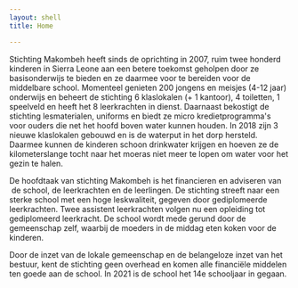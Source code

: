 ```yaml
---
layout: shell
title: Home

---
```

Stichting Makombeh heeft sinds de oprichting in 2007, ruim twee honderd kinderen in Sierra Leone aan een betere toekomst geholpen door ze basisonderwijs te bieden en ze daarmee voor te bereiden voor de middelbare school. Momenteel genieten 200 jongens en meisjes (4-12 jaar) onderwijs en beheert de stichting 6 klaslokalen (+ 1 kantoor), 4 toiletten, 1 speelveld en heeft het 8 leerkrachten in dienst. Daarnaast bekostigt de stichting lesmaterialen, uniforms en biedt ze micro kredietprogramma's voor ouders die net het hoofd boven water kunnen houden. In 2018 zijn 3 nieuwe klaslokalen gebouwd en is de waterput in het dorp hersteld. Daarmee kunnen de kinderen schoon drinkwater krijgen en hoeven ze de kilometerslange tocht naar het moeras niet meer te lopen om water voor het gezin te halen.

De hoofdtaak van stichting Makombeh is het financieren en adviseren van  de school, de leerkrachten en de leerlingen. De stichting streeft naar een sterke school met een hoge leskwaliteit, gegeven door gediplomeerde leerkrachten. Twee assistent leerkrachten volgen nu een opleiding tot gediplomeerd leerkracht. De school wordt mede gerund door de gemeenschap zelf, waarbij de moeders in de middag eten koken voor de kinderen.

Door de inzet van de lokale gemeenschap en de belangeloze inzet van het bestuur, kent de stichting geen overhead en komen alle financiële middelen ten goede aan de school. In 2021 is de school het 14e schooljaar in gegaan.